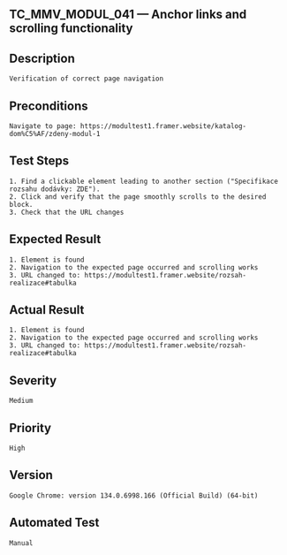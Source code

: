 ## TC_MMV_MODUL_041 — Anchor links and scrolling functionality

## Description
    Verification of correct page navigation

## Preconditions
    Navigate to page: https://modultest1.framer.website/katalog-dom%C5%AF/zdeny-modul-1

## Test Steps
    1. Find a clickable element leading to another section ("Specifikace rozsahu dodávky: ZDE").
    2. Click and verify that the page smoothly scrolls to the desired block.
    3. Check that the URL changes

## Expected Result
    1. Element is found
    2. Navigation to the expected page occurred and scrolling works
    3. URL changed to: https://modultest1.framer.website/rozsah-realizace#tabulka

## Actual Result
    1. Element is found
    2. Navigation to the expected page occurred and scrolling works
    3. URL changed to: https://modultest1.framer.website/rozsah-realizace#tabulka

## Severity
    Medium

## Priority
    High

## Version
    Google Chrome: version 134.0.6998.166 (Official Build) (64-bit)

## Automated Test
    Manual